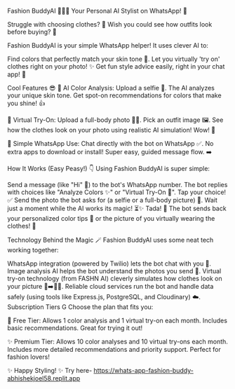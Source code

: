 Fashion BuddyAI 👕👗✨
Your Personal AI Stylist on WhatsApp! 🤖

Struggle with choosing clothes? 🤔 Wish you could see how outfits look before buying? 👚



Fashion BuddyAI is your simple WhatsApp helper! It uses clever AI to:

Find colors that perfectly match your skin tone 🎨.
Let you virtually 'try on' clothes right on your photo! ✨
Get fun style advice easily, right in your chat app! 💬

Cool Features 😎
🎨 AI Color Analysis: Upload a selfie 🤳. The AI analyzes your unique skin tone. Get spot-on recommendations for colors that make you shine! 👍

👔 Virtual Try-On: Upload a full-body photo 🧍‍♀️. Pick an outfit image 🖼️. See how the clothes look on your photo using realistic AI simulation! Wow! 🤩

📱 Simple WhatsApp Use: Chat directly with the bot on WhatsApp ✅. No extra apps to download or install! Super easy, guided message flow. ➡️

How It Works (Easy Peasy!) 👇
Using Fashion BuddyAI is super simple:

Send a message (like "Hi" 👋) to the bot's WhatsApp number.
The bot replies with choices like "Analyze Colors ✨" or "Virtual Try-On 👚". Tap your choice! ✅
Send the photo the bot asks for (a selfie or a full-body picture) 📸.
Wait just a moment while the AI works its magic! ⏳✨
Tada! 🎉 The bot sends back your personalized color tips 🎨 or the picture of you virtually wearing the clothes! 🤩

Technology Behind the Magic 🪄
Fashion BuddyAI uses some neat tech working together:

WhatsApp integration (powered by Twilio) lets the bot chat with you 💬.
Image analysis AI helps the bot understand the photos you send 🧠.
Virtual try-on technology (from FASHN AI) cleverly simulates how clothes look on your picture 👕➡️🧍‍♀️.
Reliable cloud services run the bot and handle data safely (using tools like Express.js, PostgreSQL, and Cloudinary) ☁️.
Subscription Tiers G
Choose the plan that fits you:

🎉 Free Tier: Allows 1 color analysis and 1 virtual try-on each month. Includes basic recommendations. Great for trying it out!

✨ Premium Tier: Allows 10 color analyses and 10 virtual try-ons each month. Includes more detailed recommendations and priority support. Perfect for fashion lovers!


✨ Happy Styling! ✨
Try here- 
https://whats-app-fashion-buddy-abhishekjoel58.replit.app
